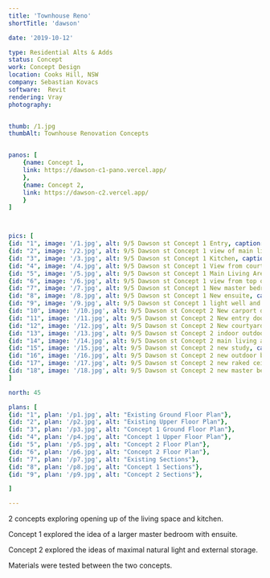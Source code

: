 ```yaml
---
title: 'Townhouse Reno'
shortTitle: 'dawson'

date: '2019-10-12'

type: Residential Alts & Adds
status: Concept
work: Concept Design
location: Cooks Hill, NSW
company: Sebastian Kovacs
software:  Revit
rendering: Vray
photography: 


thumb: /1.jpg
thumbAlt: Townhouse Renovation Concepts


panos: [
    {name: Concept 1,
    link: https://dawson-c1-pano.vercel.app/
    },
    {name: Concept 2,
    link: https://dawson-c2.vercel.app/
    }
]



pics: [
{id: "1", image: '/1.jpg', alt: 9/5 Dawson st Concept 1 Entry, caption: 'Concept 1: The existing Entry door is kept but stairs now occupy where the existing downstairs toilet and upstairs laundry are, skylights are new to bring natural light down into the main living and kitchen and to enable stack ventilation'},
{id: "2", image: '/2.jpg', alt: 9/5 Dawson st Concept 1 view of main living area and Kitchen, caption: "Concept 1: Main living area + Kitchen"},
{id: "3", image: '/3.jpg', alt: 9/5 Dawson st Concept 1 Kitchen, caption: "Concept 1: Kitchen, existing layout is kept, but one steel column is used to replace the existing brickwork support. "},
{id: "4", image: '/4.jpg', alt: 9/5 Dawson st Concept 1 View from courtyard, caption: "Concept 1: View from courtyard"},
{id: "5", image: '/5.jpg', alt: 9/5 Dawson st Concept 1 Main Living Area, caption: "Concept 1: Main Living Area"},
{id: "6", image: '/6.jpg', alt: 9/5 Dawson st Concept 1 view from top of stairs towards master bedroom, caption: "Concept 1: Looking towards the master bedroom from the top of the stairs"},
{id: "7", image: '/7.jpg', alt: 9/5 Dawson st Concept 1 New master bedroom design with ensuite, caption: "Concept 1: New master bedroom design, with ensuite in the location of existing stairs"},
{id: "8", image: '/8.jpg', alt: 9/5 Dawson st Concept 1 New ensuite, caption: "Concept 1: New ensuite general concept, width = ~2m and will fit a bath well. The window will need to be considered around privacy"},
{id: "9", image: '/9.jpg', alt: 9/5 Dawson st Concept 1 light well and hall way, caption: "Concept 1: Looking back towards existing rooms, new storage/linen cupboards"},
{id: "10", image: '/10.jpg', alt: 9/5 Dawson st Concept 2 New carport design, caption: "Concept 2: New carport design, external storage is situated underneath where the existing stairs would be. New pantry window is where existing entry door is and the new entry sliding door is located to the right"},
{id: "11", image: '/11.jpg', alt: 9/5 Dawson st Concept 2 New entry door and kitchen design, caption: "Concept 2: New entry door and kitchen layout. Walk-in pantry and laundry is located the the right of the kitchen. New stairs are where in the place of the existing downstairs toilet"},
{id: "12", image: '/12.jpg', alt: 9/5 Dawson st Concept 2 New courtyard design, caption: "Concept 2: New courtyard design, viewed from the lounge. Planter boxes replace existing garden beds, but are more narrow. Addition of an outdoor shower and builtin BBQ."},
{id: "13", image: '/13.jpg', alt: 9/5 Dawson st Concept 2 indoor outdoor living design, caption: "Concept 2: Full width bi-fold doors open the living space extending it seamlessly into the courtyard. The existing clothesline is replaced with a hoist clothesline situated above the doorway"},
{id: "14", image: '/14.jpg', alt: 9/5 Dawson st Concept 2 main living area visual connection to upper level, caption: "Concept 2: Main living view and stairway. Visual connection to new study and window"},
{id: "15", image: '/15.jpg', alt: 9/5 Dawson st Concept 2 new study, caption: "Concept 2: New study, with skylight above and existing window replaced with taller one"},
{id: "16", image: '/16.jpg', alt: 9/5 Dawson st Concept 2 new outdoor bathroom, caption: "Concept 2: New exterior bathroom, with copper / bronze lining. Floor tiles matched to new polish concrete floor top"},
{id: "17", image: '/17.jpg', alt: 9/5 Dawson st Concept 2 new raked ceiling and skylights, caption: "Concept 2: Existing ceiling is opened up exposed roof beams and 3 new skylights. Louvres highlight windows bring in even more light and improve ventilation"},
{id: "18", image: '/18.jpg', alt: 9/5 Dawson st Concept 2 new master bedroom design, caption: "Concept 2: New master bedroom design. Existing balcony floor is floated to new floor level making it more usable. Existing windows / door replaced with full width glass sliding door. Ceiling is now raked"}
]

north: 45

plans: [
{id: "1", plan: '/p1.jpg', alt: "Existing Ground Floor Plan"},
{id: "2", plan: '/p2.jpg', alt: "Existing Upper Floor Plan"},
{id: "3", plan: '/p3.jpg', alt: "Concept 1 Ground Floor Plan"},
{id: "4", plan: '/p4.jpg', alt: "Concept 1 Upper Floor Plan"},
{id: "5", plan: '/p5.jpg', alt: "Concept 2 Floor Plan"},
{id: "6", plan: '/p6.jpg', alt: "Concept 2 Floor Plan"},
{id: "7", plan: '/p7.jpg', alt: "Existing Sections"},
{id: "8", plan: '/p8.jpg', alt: "Concept 1 Sections"},
{id: "9", plan: '/p9.jpg', alt: "Concept 2 Sections"},

]

---
```


2 concepts exploring opening up of the living space and kitchen. 

Concept 1 explored the idea of a larger master bedroom with ensuite.

Concept 2 explored the ideas of maximal natural light and external storage. 

Materials were tested between the two concepts.